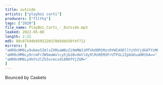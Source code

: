 ```yaml
---
title: outside
artists: ["playboi carti"]
producers: ["f1lthy"]
tags: ["2020"]
file_name: PlayBoi_Carti_-_Outside.mp3
leaked: 2022-05-08
length: 2:21
md5: 88c8759db9595220370d56b550f4f712
mirrors: [
"aHR0cHM6Ly9vbmx5ZmlsZXMuaW8vZi9mMWJiMTVkODM1Mzc0YWI4ODllYzVhYjdkOTYzMGI5OQ==",
"aHR0cHM6Ly9rcmFrZW5maWxlcy5jb20vdmlldy9lRnREM3FrUTFGL2ZpbGUuaHRtbA==",
"aHR0cHM6Ly9kYnJlZS5vcmcvdi80OTVjZGM="
]
---
```

Bounced by Caskets
